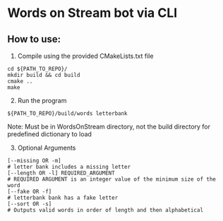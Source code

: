 # Words on Stream bot via CLI

## How to use:
1. Compile using the provided CMakeLists.txt file
```console
cd ${PATH_TO_REPO}/
mkdir build && cd build
cmake ..
make
```

2. Run the program
```console
${PATH_TO_REPO}/build/words letterbank
```
Note: Must be in WordsOnStream directory, not the build directory for predefined dictionary to load

3. Optional Arguments
```
[--missing OR -m]
# letter bank includes a missing letter
[--length OR -l] REQUIRED_ARGUMENT
# REQUIRED ARGUMENT is an integer value of the minimum size of the word
[--fake OR -f] 
# letterbank bank has a fake letter
[--sort OR -s]
# Outputs valid words in order of length and then alphabetical
```
